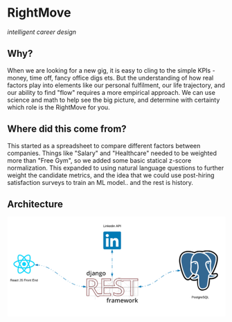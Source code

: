 # RightMove
_intelligent career design_

## Why?
When we are looking for a new gig, it is easy to cling to the simple KPIs - money, time off, fancy office digs ets. But the understanding of how real factors play into elements like our personal fulfilment, our life trajectory, and our ability to find "flow" requires a more empirical approach. We can use science and math to help see the big picture, and determine with certainty which role is the RightMove for you. 

## Where did this come from?
This started as a spreadsheet to compare different factors between companies. Things like "Salary" and "Healthcare" needed to be weighted more than "Free Gym", so we added some basic statical z-score normalization. This expanded to using natural language questions to further weight the candidate metrics, and the idea that we could use post-hiring satisfaction surveys to train an ML model.. and the rest is history. 

## Architecture
![architecture diagram](./stack.png) 
